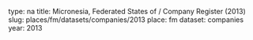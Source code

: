 type: na
title: Micronesia, Federated States of / Company Register (2013)
slug: places/fm/datasets/companies/2013
place: fm
dataset: companies
year: 2013
